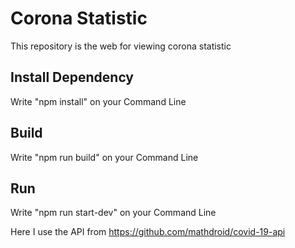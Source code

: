 # Corona Statistic
This repository is the web for viewing corona statistic

## Install Dependency
Write "npm install" on your Command Line

## Build
Write "npm run build" on your Command Line

## Run
Write "npm run start-dev" on your Command Line


Here I use the API from https://github.com/mathdroid/covid-19-api
